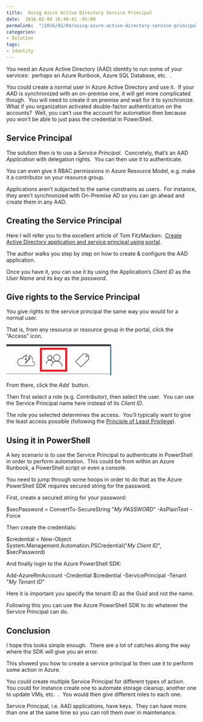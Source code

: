 ```yaml
---
title:  Using Azure Active Directory Service Principal
date:  2016-02-04 16:40:41 -05:00
permalink:  "/2016/02/04/using-azure-active-directory-service-principal/"
categories:
- Solution
tags:
- Identity
---
```

You need an Azure Active Directory (AAD) identity to run some of your services:  perhaps an Azure Runbook, Azure SQL Database, etc.  .

You could create a normal user in Azure Active Directory and use it.  If your AAD is synchronized with an on-premise one, it will get more complicated though.  You will need to create it on premise and wait for it to synchronize.  What if you organization activated double-factor authentication on the accounts?  Well, you can’t use the account for automation then because you won’t be able to just pass the credential in PowerShell.
<h2>Service Principal</h2>
The solution then is to use a <em>Service Principal</em>.  Concretely, that’s an AAD <em>Application</em> with delegation rights.  You can then use it to authenticate.

You can even give it RBAC permissions in Azure Resource Model, e.g. make it a contributor on your resource group.

Applications aren’t subjected to the same constrains as users.  For instance, they aren’t synchronized with On-Premise AD so you can go ahead and create them in any AAD.
<h2>Creating the Service Principal</h2>
Here I will refer you to the excellent article of Tom FitzMacken:  <a href="https://azure.microsoft.com/en-us/documentation/articles/resource-group-create-service-principal-portal/" target="_blank">Create Active Directory application and service principal using portal</a>.

The author walks you step by step on how to create &amp; configure the AAD application.

Once you have it, you can use it by using the Application’s <em>Client ID</em> as the <em>User Name</em> and its <em>key</em> as the <em>password</em>.
<h2>Give rights to the Service Principal</h2>
You give rights to the service principal the same way you would for a normal user.

That is, from any resource or resource group in the portal, click the “Access” icon.

<a href="assets/2016/2/using-azure-active-directory-service-principal/image.png"><img style="background-image:none;padding-top:0;padding-left:0;display:inline;padding-right:0;border:0;" title="image" src="assets/2016/2/using-azure-active-directory-service-principal/image_thumb.png" alt="image" width="278" height="82" border="0" /></a>

From there, click the <em>Add</em>  button.

Then first select a role (e.g. <em>Contributor</em>), then select the user.  You can use the Service Principal name here instead of its <em>Client ID</em>.

The role you selected determines the access.  You’ll typically want to give the least access possible (following the <a href="https://en.wikipedia.org/wiki/Principle_of_least_privilege" target="_blank">Principle of Least Privilege</a>).
<h2>Using it in PowerShell</h2>
A key scenario is to use the Service Principal to authenticate in PowerShell in order to perform automation.  This could be from within an Azure Runbook, a PowerShell script or even a console.

You need to jump through some hoops in order to do that as the Azure PowerShell SDK requires secured string for the password.

First, create a secured string for your password:

$secPassword = ConvertTo-SecureString "<em>My PASSWORD</em>" -AsPlainText –Force

Then create the credentials:

$credential = New-Object System.Management.Automation.PSCredential("<em>My Client ID</em>", $secPassword)

And finally login to the Azure PowerShell SDK:

Add-AzureRmAccount -Credential $credential -ServicePrincipal -Tenant "<em>My Tenant ID</em>"

Here it is important you specify the tenant ID as the Guid and not the name.

Following this you can use the Azure PowerShell SDK to do whatever the Service Principal can do.
<h2>Conclusion</h2>
I hope this looks simple enough.  There are a lot of catches along the way where the SDK will give you an error.

This showed you how to create a service principal to then use it to perform some action in Azure.

You could create multiple Service Principal for different types of action.  You could for instance create one to automate storage cleanup, another one to update VMs, etc.  .  You would then give different roles to each one.

Service Principal, i.e. AAD applications, have keys.  They can have more than one at the same time so you can roll them over in maintenance.
